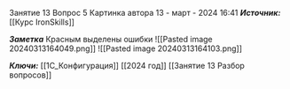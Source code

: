 
Занятие 13 Вопрос 5 Картинка автора
 13 - март - 2024  16:41 
***Источник:***  [[Курс IronSkills]] 

***Заметка*** 
Красным выделены ошибки
![[Pasted image 20240313164049.png]]
![[Pasted image 20240313164103.png]]



***Ключи:*** [[1С_Конфигурация]] [[2024 год]]  [[Занятие 13 Разбор вопросов]]